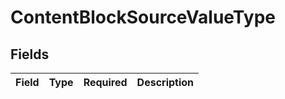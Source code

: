 # ContentBlockSourceValueType


## Fields

| Field       | Type        | Required    | Description |
| ----------- | ----------- | ----------- | ----------- |
